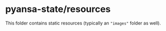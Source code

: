 # pyansa-state/resources

This folder contains static resources (typically an `"images"` folder as well).
